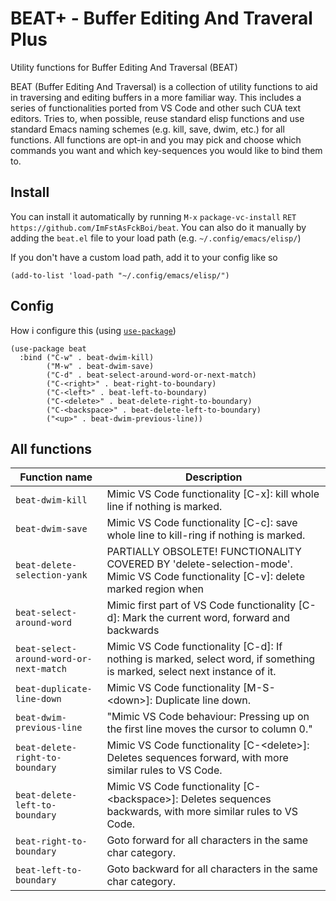 # BEAT+ - Buffer Editing And Traveral Plus

Utility functions for Buffer Editing And Traversal (BEAT)

BEAT (Buffer Editing And Traversal) is a collection of utility functions to aid in traversing and editing buffers in a more familiar way.
This includes a series of functionalities ported from VS Code and other such CUA text editors.
Tries to, when possible, reuse standard elisp functions and use standard Emacs naming schemes (e.g. kill, save, dwim, etc.) for all functions.
All functions are opt-in and you may pick and choose which commands you want and which key-sequences you would like to bind them to.

## Install
You can install it automatically by running `M-x` `package-vc-install` `RET` `https://github.com/ImFstAsFckBoi/beat`.
You can also do it manually by adding the `beat.el` file to your load path (e.g. `~/.config/emacs/elisp/`)

If you don't have a custom load path, add it to your config like so
```elisp
(add-to-list 'load-path "~/.config/emacs/elisp/")
```

## Config
How i configure this (using [`use-package`](https://github.com/jwiegley/use-package))


```elisp
(use-package beat
  :bind ("C-w" . beat-dwim-kill)
        ("M-w" . beat-dwim-save)
        ("C-d" . beat-select-around-word-or-next-match)
        ("C-<right>" . beat-right-to-boundary)
        ("C-<left>" . beat-left-to-boundary)
        ("C-<delete>" . beat-delete-right-to-boundary)
        ("C-<backspace>" . beat-delete-left-to-boundary)
        ("<up>" . beat-dwim-previous-line))
```





## All functions


|Function name | Description|
|--------------|------------|
|`beat-dwim-kill` | Mimic VS Code functionality [C-x]: kill whole line if nothing is marked.|
|`beat-dwim-save` | Mimic VS Code functionality [C-c]: save whole line to kill-ring if nothing is marked.|
|`beat-delete-selection-yank` | PARTIALLY OBSOLETE! FUNCTIONALITY COVERED BY 'delete-selection-mode'. Mimic VS Code functionality [C-v]: delete marked region when| yanking.
|`beat-select-around-word` | Mimic first part of VS Code functionality [C-d]: Mark the current word, forward and backwards|
|`beat-select-around-word-or-next-match` | Mimic VS Code functionality [C-d]: If nothing is marked, select word, if something is marked, select next instance of it.|
|`beat-duplicate-line-down` | Mimic VS Code functionality [M-S-\<down\>]: Duplicate line down.|
|`beat-dwim-previous-line` | "Mimic VS Code behaviour: Pressing up on the first line moves the cursor to column 0."|
|`beat-delete-right-to-boundary` | Mimic VS Code functionality [C-\<delete\>]: Deletes sequences forward, with more similar rules to VS Code.|
|`beat-delete-left-to-boundary` | Mimic VS Code functionality [C-\<backspace\>]: Deletes sequences backwards, with more similar rules to VS Code.|
|`beat-right-to-boundary` | Goto forward for all characters in the same char category.|
|`beat-left-to-boundary` | Goto backward for all characters in the same char category.|

